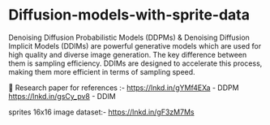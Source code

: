 # Diffusion-models-with-sprite-data
Denoising Diffusion Probabilistic Models (DDPMs) &amp; Denoising Diffusion Implicit Models (DDIMs) are powerful generative models which are used for high quality and diverse image generation. The key difference between them is sampling efficiency. DDIMs are designed to accelerate this process, making them more efficient in terms of sampling speed.

📎 Research paper for references :- 
https://lnkd.in/gYMf4EXa - DDPM
https://lnkd.in/gsCy_pv8 - DDIM

sprites 16x16 image dataset:- https://lnkd.in/gF3zM7Ms
